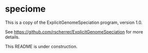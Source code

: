 # speciome

This is a copy of the ExplicitGenomeSpeciation program, version 1.0.

See https://github.com/rscherrer/ExplicitGenomeSpeciation for more details.

This README is under construction.